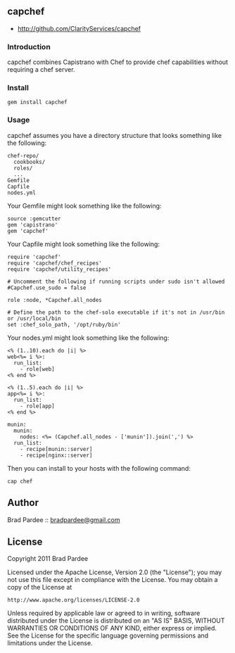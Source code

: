 ## capchef

* http://github.com/ClarityServices/capchef

### Introduction

capchef combines Capistrano with Chef to provide chef capabilities without
requiring a chef server.

### Install

    gem install capchef

### Usage

capchef assumes you have a directory structure that looks something like the following:

    chef-repo/
      cookbooks/
      roles/
      ...
    Gemfile
    Capfile
    nodes.yml

Your Gemfile might look something like the following:

    source :gemcutter
    gem 'capistrano'
    gem 'capchef'

Your Capfile might look something like the following:

    require 'capchef'
    require 'capchef/chef_recipes'
    require 'capchef/utility_recipes'

    # Uncomment the following if running scripts under sudo isn't allowed
    #Capchef.use_sudo = false

    role :node, *Capchef.all_nodes

    # Define the path to the chef-solo executable if it's not in /usr/bin or /usr/local/bin
    set :chef_solo_path, '/opt/ruby/bin'

Your nodes.yml might look something like the following:

    <% (1..10).each do |i| %>
    web<%= i %>:
      run_list:
        - role[web]
    <% end %>

    <% (1..5).each do |i| %>
    app<%= i %>:
      run_list:
        - role[app]
    <% end %>

    munin:
      munin:
        nodes: <%= (Capchef.all_nodes - ['munin']).join(',') %>
      run_list:
        - recipe[munin::server]
        - recipe[nginx::server]

Then you can install to your hosts with the following command:

    cap chef

## Author

Brad Pardee :: bradpardee@gmail.com

## License

Copyright 2011  Brad Pardee

Licensed under the Apache License, Version 2.0 (the "License");
you may not use this file except in compliance with the License.
You may obtain a copy of the License at

    http://www.apache.org/licenses/LICENSE-2.0

Unless required by applicable law or agreed to in writing, software
distributed under the License is distributed on an "AS IS" BASIS,
WITHOUT WARRANTIES OR CONDITIONS OF ANY KIND, either express or implied.
See the License for the specific language governing permissions and
limitations under the License.

